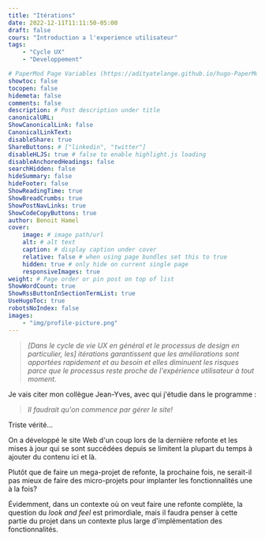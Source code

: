 ```yaml
---
title: "Itérations"
date: 2022-12-11T11:11:50-05:00
draft: false
cours: "Introduction a l'experience utilisateur"
tags:
    - "Cycle UX"
    - "Developpement"

# PaperMod Page Variables (https://adityatelange.github.io/hugo-PaperMod/posts/papermod/papermod-variables/#page-variables)
showtoc: false
tocopen: false
hidemeta: false
comments: false
description: # Post description under title
canonicalURL: 
ShowCanonicalLink: false
CanonicalLinkText:
disableShare: true
ShareButtons: # ["linkedin", "twitter"]
disableHLJS: true # false to enable highlight.js loading
disableAnchoredHeadings: false
searchHidden: false
hideSummary: false
hideFooter: false
ShowReadingTime: true
ShowBreadCrumbs: true
ShowPostNavLinks: true
ShowCodeCopyButtons: true
author: Benoit Hamel
cover:
    image: # image path/url
    alt: # alt text
    caption: # display caption under cover
    relative: false # when using page bundles set this to true
    hidden: true # only hide on current single page
    responsiveImages: true
weight: # Page order or pin post on top of list
ShowWordCount: true
ShowRssButtonInSectionTermList: true
UseHugoToc: true
robotsNoIndex: false
images:
    - "img/profile-picture.png"
---
```


> *[Dans le cycle de vie UX en général et le processus de design en particulier, les]*
> *itérations garantissent que les améliorations sont apportées rapidement et au*
> *besoin et elles diminuent les risques parce que le processus reste proche de*
> *l'expérience utilisateur à tout moment.*
<!--more-->

Je vais citer mon collègue Jean-Yves, avec qui j'étudie dans le programme : 

> *Il faudrait qu'on commence par gérer le site!*

Triste vérité...

On a développé le site Web d'un coup lors de la dernière refonte et les mises à jour qui
se sont succédées depuis se limitent la plupart du temps à ajouter du contenu ici et là.

Plutôt que de faire un mega-projet de refonte, la prochaine fois, ne serait-il pas mieux 
de faire des micro-projets pour implanter les fonctionnalités une à la fois?

Évidemment, dans un contexte où on veut faire une refonte complète, la question du
*look and feel* est primordiale, mais il faudra penser à cette partie du projet dans
un contexte plus large d'implémentation des fonctionnalités.